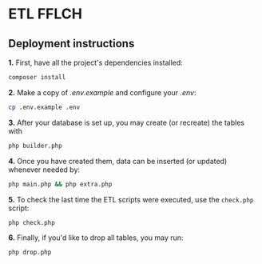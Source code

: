 # ETL FFLCH

## Deployment instructions

**1.** First, have all the project's dependencies installed:

```sh
composer install
```

**2.** Make a copy of *.env.example* and configure your *.env*:

```sh
cp .env.example .env
```

**3.** After your database is set up, you may create (or recreate) the tables with

```sh
php builder.php
```

**4.** Once you have created them, data can be inserted (or updated) whenever needed by:

```sh
php main.php && php extra.php
```

**5.** To check the last time the ETL scripts were executed, use the `check.php` script:

```sh
php check.php
```

**6.** Finally, if you'd like to drop all tables, you may run:

```sh
php drop.php
```